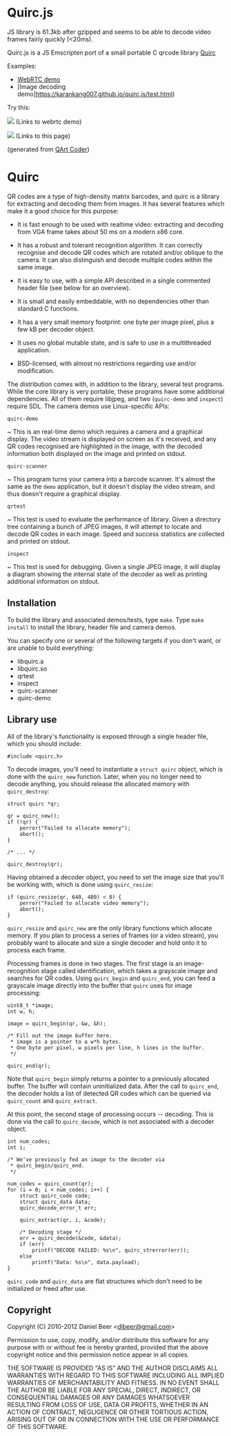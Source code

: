 # Quirc.js

JS library is 61.3kb after gzipped and seems to be able to decode video frames fairly quickly (<20ms).

Quirc.js is a JS Emscripten port of a small portable C qrcode library [Quirc](https://github.com/dlbeer/quirc)

Examples:
- [WebRTC demo](https://karankang007.github.io/quirc.js/test_webrtc.html)
- [Image decoding demo]https://karankang007.github.io/quirc.js/test.html)

Try this:

![](quirc.js-demo-avatar.png)
(Links to webrtc demo)

![](quirc.js-doraemon.png)
(Links to this page)

(generated from [QArt Coder](http://research.swtch.com/qr/show/f4b071224cd98a54))

Quirc
=====

QR codes are a type of high-density matrix barcodes, and quirc is a
library for extracting and decoding them from images. It has several
features which make it a good choice for this purpose:

  * It is fast enough to be used with realtime video: extracting and
    decoding from VGA frame takes about 50 ms on a modern x86 core.

  * It has a robust and tolerant recognition algorithm. It can
    correctly recognise and decode QR codes which are rotated and/or
    oblique to the camera. It can also distinguish and decode multiple
    codes within the same image.

  * It is easy to use, with a simple API described in a single
    commented header file (see below for an overview).

  * It is small and easily embeddable, with no dependencies other than
    standard C functions.

  * It has a very small memory footprint: one byte per image pixel,
    plus a few kB per decoder object.

  * It uses no global mutable state, and is safe to use in a
    multithreaded application.

  * BSD-licensed, with almost no restrictions regarding use and/or
    modification.

The distribution comes with, in addition to the library, several test
programs. While the core library is very portable, these programs have
some additional dependencies. All of them require libjpeg, and two
(``quirc-demo`` and ``inspect``) require SDL. The camera demos use
Linux-specific APIs:

``quirc-demo``

  ~ This is an real-time demo which requires a camera and a graphical
    display. The video stream is displayed on screen as it's received,
    and any QR codes recognised are highlighted in the image, with the
    decoded information both displayed on the image and printed on
    stdout.

``quirc-scanner``

  ~ This program turns your camera into a barcode scanner. It's almost
    the same as the ``demo`` application, but it doesn't display the
    video stream, and thus doesn't require a graphical display.

``qrtest``

  ~ This test is used to evaluate the performance of library. Given a
    directory tree containing a bunch of JPEG images, it will attempt
    to locate and decode QR codes in each image. Speed and success
    statistics are collected and printed on stdout.

``inspect``

  ~ This test is used for debugging. Given a single JPEG image, it
    will display a diagram showing the internal state of the decoder
    as well as printing additional information on stdout.

Installation
------------

To build the library and associated demos/tests, type ``make``. Type
``make install`` to install the library, header file and camera demos.

You can specify one or several of the following targets if you don't
want, or are unable to build everything:

  * libquirc.a
  * libquirc.so
  * qrtest
  * inspect
  * quirc-scanner
  * quirc-demo

Library use
-----------

All of the library's functionality is exposed through a single header
file, which you should include:

    #include <quirc.h>

To decode images, you'll need to instantiate a ``struct quirc``
object, which is done with the ``quirc_new`` function. Later, when you
no longer need to decode anything, you should release the allocated
memory with ``quirc_destroy``:

    struct quirc *qr;

    qr = quirc_new();
    if (!qr) {
	    perror("Failed to allocate memory");
	    abort();
    }

    /* ... */

    quirc_destroy(qr);

Having obtained a decoder object, you need to set the image size that
you'll be working with, which is done using ``quirc_resize``:

    if (quirc_resize(qr, 640, 480) < 0) {
	    perror("Failed to allocate video memory");
	    abort();
    }

``quirc_resize`` and ``quirc_new`` are the only library functions
which allocate memory. If you plan to process a series of frames (or a
video stream), you probably want to allocate and size a single decoder
and hold onto it to process each frame.

Processing frames is done in two stages. The first stage is an
image-recognition stage called identification, which takes a grayscale
image and searches for QR codes. Using ``quirc_begin`` and
``quirc_end``, you can feed a grayscale image directly into the buffer
that ``quirc`` uses for image processing:

    uint8_t *image;
    int w, h;

    image = quirc_begin(qr, &w, &h);

    /* Fill out the image buffer here.
     * image is a pointer to a w*h bytes.
     * One byte per pixel, w pixels per line, h lines in the buffer.
     */

    quirc_end(qr);

Note that ``quirc_begin`` simply returns a pointer to a previously
allocated buffer. The buffer will contain uninitialized data. After
the call to ``quirc_end``, the decoder holds a list of detected QR
codes which can be queried via ``quirc_count`` and ``quirc_extract``.

At this point, the second stage of processing occurs -- decoding. This
is done via the call to ``quirc_decode``, which is not associated with
a decoder object.

    int num_codes;
    int i;

    /* We've previously fed an image to the decoder via
     * quirc_begin/quirc_end.
     */

    num_codes = quirc_count(qr);
    for (i = 0; i < num_codes; i++) {
	    struct quirc_code code;
	    struct quirc_data data;
	    quirc_decode_error_t err;

	    quirc_extract(qr, i, &code);

	    /* Decoding stage */
	    err = quirc_decode(&code, &data);
	    if (err)
		    printf("DECODE FAILED: %s\n", quirc_strerror(err));
	    else
		    printf("Data: %s\n", data.payload);
    }

``quirc_code`` and ``quirc_data`` are flat structures which don't need
to be initialized or freed after use.

Copyright
---------

Copyright (C) 2010-2012 Daniel Beer <<dlbeer@gmail.com>>

Permission to use, copy, modify, and/or distribute this software for
any purpose with or without fee is hereby granted, provided that the
above copyright notice and this permission notice appear in all
copies.

THE SOFTWARE IS PROVIDED "AS IS" AND THE AUTHOR DISCLAIMS ALL
WARRANTIES WITH REGARD TO THIS SOFTWARE INCLUDING ALL IMPLIED
WARRANTIES OF MERCHANTABILITY AND FITNESS. IN NO EVENT SHALL THE
AUTHOR BE LIABLE FOR ANY SPECIAL, DIRECT, INDIRECT, OR CONSEQUENTIAL
DAMAGES OR ANY DAMAGES WHATSOEVER RESULTING FROM LOSS OF USE, DATA OR
PROFITS, WHETHER IN AN ACTION OF CONTRACT, NEGLIGENCE OR OTHER
TORTIOUS ACTION, ARISING OUT OF OR IN CONNECTION WITH THE USE OR
PERFORMANCE OF THIS SOFTWARE.

